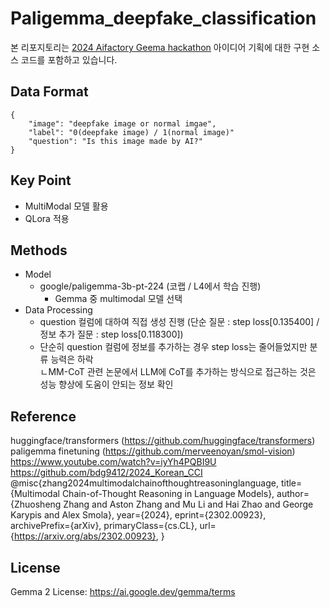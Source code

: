 # Paligemma_deepfake_classification
본 리포지토리는 [2024 Aifactory Geema hackathon](https://aifactory.space/task/2733/overview) 아이디어 기획에 대한 구현 소스 코드를 포함하고 있습니다.

## Data Format
```
{
    "image": "deepfake image or normal imgae",
    "label": "0(deepfake image) / 1(normal image)"
    "question": "Is this image made by AI?"
}
```
## Key Point
- MultiModal 모델 활용
- QLora 적용

## Methods
- Model
    - google/paligemma-3b-pt-224 (코랩 / L4에서 학습 진행)   
        - Gemma 중 multimodal 모델 선택  
- Data Processing
    - question 컬럼에 대하여 직접 생성 진행 (단순 질문 : step loss[0.135400] / 정보 추가 질문 : step loss[0.118300])
    - 단순히 question 컬럼에 정보를 추가하는 경우 step loss는 줄어들었지만 분류 능력은 하락  
      ㄴMM-CoT 관련 논문에서 LLM에 CoT를 추가하는 방식으로 접근하는 것은 성능 향상에 도움이 안되는 정보 확인
     
## Reference
huggingface/transformers (https://github.com/huggingface/transformers)  
paligemma finetuning (https://github.com/merveenoyan/smol-vision)    
https://www.youtube.com/watch?v=iyYh4PQBI9U  
https://github.com/bdg9412/2024_Korean_CCI  
@misc{zhang2024multimodalchainofthoughtreasoninglanguage,
      title={Multimodal Chain-of-Thought Reasoning in Language Models}, 
      author={Zhuosheng Zhang and Aston Zhang and Mu Li and Hai Zhao and George Karypis and Alex Smola},
      year={2024},
      eprint={2302.00923},
      archivePrefix={arXiv},
      primaryClass={cs.CL},
      url={https://arxiv.org/abs/2302.00923}, 
}
## License  
Gemma 2 License: https://ai.google.dev/gemma/terms  
